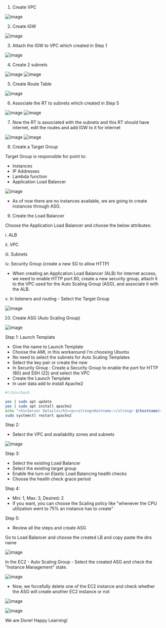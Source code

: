 1. Create VPC

![image](https://github.com/user-attachments/assets/8d5d09b1-df11-4512-89dc-a42bf28e32c4)

2. Create IGW

![image](https://github.com/user-attachments/assets/72060f66-bc0f-47f2-9f27-258b451f3c30)

3. Attach the IGW to VPC which created in Step 1

![image](https://github.com/user-attachments/assets/f5ed4920-9272-4a79-be86-cc9b2c546657)

4. Create 2 subnets

![image](https://github.com/user-attachments/assets/fc9c00af-0030-4b7e-ad25-16ad91f6db9d)
![image](https://github.com/user-attachments/assets/9f423f94-88d3-4447-8ce0-dc458b384c3c)

5. Create Route Table

![image](https://github.com/user-attachments/assets/c151aadf-38f8-4e3a-9621-c38f063ade90)

6. Associate the RT to subnets which created in Step 5

![image](https://github.com/user-attachments/assets/a93116a9-0d0c-49b7-a68f-1973cfb1605c)
![image](https://github.com/user-attachments/assets/46d9236b-efc8-4403-938b-992e09f3b970)

7. Now the RT is associated with the subnets and this RT should have internet, edit the routes and add IGW to it for internet

![image](https://github.com/user-attachments/assets/f0f54c49-a489-41fc-b5ff-e86a7ccf648f)
![image](https://github.com/user-attachments/assets/e4da509d-582e-453d-8580-03f6da73674c)

8. Create a Target Group

Target Group is responsible for point to:
- Instances
- IP Addresses
- Lambda function
- Application Load Balancer

![image](https://github.com/user-attachments/assets/93718a79-b017-4190-8795-62125fe917c6)

- As of now there are no instances available, we are going to create instances through ASG.
9. Create the Load Balancer

Choose the Application Load Balancer and choose the below attributes:

 i. ALB
 
 ii. VPC
 
 iii. Subnets
 
 iv. Security Group (create a new SG to allow HTTP)
 
- When creating an Application Load Balancer (ALB) for internet access, we need to enable HTTP port 80, create a new security group, attach it to the VPC used for the Auto Scaling Group (ASG), and associate it with the ALB.

v. In listeners and routing - Select the Target Group

![image](https://github.com/user-attachments/assets/0a7f457a-27a1-488b-81fa-b98c20597767)

10. Create ASG (Auto Scaling Group)

![image](https://github.com/user-attachments/assets/1a2a1d5e-aaf3-4f70-84af-8ebc8b10fee9)

Step 1: Launch Template

- Give the name to Launch Template
- Choose the AMI, in this workaround I'm choosing Ubuntu
- No need to select the subnets for Auto Scaling Templates
- Select the key pair or create the new
- In Security Group : Create a Security Group to enable the port for HTTP (80) and SSH (22) and select the VPC
- Create the Launch Template
- In user data add to install Apache2

```bash
#!/bin/bash

yes | sudo apt update
yes | sudo apt install apache2
echo "<h1>Server Details</h1><p><strong>Hostname:</strong> $(hostname)</p><p><strong>IP Address:</strong> $(hostname -I | cut -d" " -f1)</p>" > /var/www/html/index.html
sudo systemctl restart apache2
```

Step 2:

- Select the VPC and availability zones and subnets

![image](https://github.com/user-attachments/assets/f21f95ca-9930-455b-9b46-14c3980d95f4)

Step 3:

- Select the existing Load Balancer
- Select the existing target group
- Enable the turn on Elastic Load Balancing health checks
- Choose the health check grace period

Step 4:

- Min: 1, Max: 3, Desired: 2
- If you want, you can choose the Scaling policy like "whenever the CPU utilization went to 75% an instance has to create"

Step 5:
- Review all the steps and create ASG

Go to Load Balancer and choose the created LB and copy paste the dns name

![image](https://github.com/user-attachments/assets/cee08ea2-9bd5-448d-b390-47dc8814475e)

In the EC2 - Auto Scaling Group - Select the created ASG and check the "Instance Management" state.

![image](https://github.com/user-attachments/assets/12111f85-bd3c-4390-a9d6-32edff00e8d2)

- Now, we forcefully delete one of the EC2 instance and check whether the ASG will create another EC2 instance or not

![image](https://github.com/user-attachments/assets/81de7388-61b1-42aa-92a5-50b54f7be5c1)

![image](https://github.com/user-attachments/assets/acff314a-7e57-4da5-b60a-8c5c35250751)


We are Done! Happy Learning!
